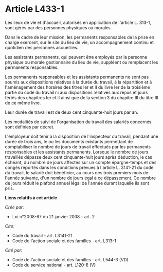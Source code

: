 # Article L433-1

Les lieux de vie et d'accueil, autorisés en application de l'article L. 313-1, sont gérés par des personnes physiques ou
morales. 

Dans le cadre de leur mission, les permanents responsables de la prise en charge exercent, sur le site du lieu de vie, un
accompagnement continu et quotidien des personnes accueillies. 

Les assistants permanents, qui peuvent être employés par la personne physique ou morale gestionnaire du lieu de vie,
suppléent ou remplacent les permanents responsables. 

Les permanents responsables et les assistants permanents ne sont pas soumis aux dispositions relatives à la durée du travail,
à la répartition et à l'aménagement des horaires des titres Ier et II du livre Ier de la troisième partie du code du travail
ni aux dispositions relatives aux repos et jours fériés des chapitres Ier et II ainsi que de la section 3 du chapitre III du
titre III de ce même livre. 

Leur durée de travail est de deux cent cinquante-huit jours par an. 

Les modalités de suivi de l'organisation du travail des salariés concernés sont définies par décret.

L'employeur doit tenir à la disposition de l'inspecteur du travail, pendant une durée de trois ans, le ou les documents
existants permettant de comptabiliser le nombre de jours de travail effectués par les permanents responsables et les
assistants permanents. Lorsque le nombre de jours travaillés dépasse deux cent cinquante-huit jours après déduction, le cas
échéant, du nombre de jours affectés sur un compte épargne-temps et des congés reportés dans les conditions prévues à
l'article L. 3141-21 du code du travail, le salarié doit bénéficier, au cours des trois premiers mois de l'année suivante,
d'un nombre de jours égal à ce dépassement. Ce nombre de jours réduit le plafond annuel légal de l'année durant laquelle ils
sont pris.

**Liens relatifs à cet article**

_Créé par_:

  - Loi n°2008-67 du 21 janvier 2008 - art. 2

_Cite_:

  - Code du travail - art. L3141-21
  - Code de l'action sociale et des familles - art. L313-1

_Cité par_:

  - Code de l'action sociale et des familles - art. L544-3 (VD)
  - Code du service national - art. L120-8 (V)
